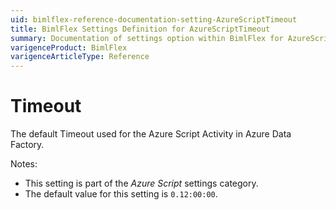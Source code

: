 ```yaml
---
uid: bimlflex-reference-documentation-setting-AzureScriptTimeout
title: BimlFlex Settings Definition for AzureScriptTimeout
summary: Documentation of settings option within BimlFlex for AzureScriptTimeout
varigenceProduct: BimlFlex
varigenceArticleType: Reference
---
```


# Timeout

The default Timeout used for the Azure Script Activity in Azure Data Factory.

Notes:

* This setting is part of the *Azure Script* settings category.
* The default value for this setting is `0.12:00:00`.